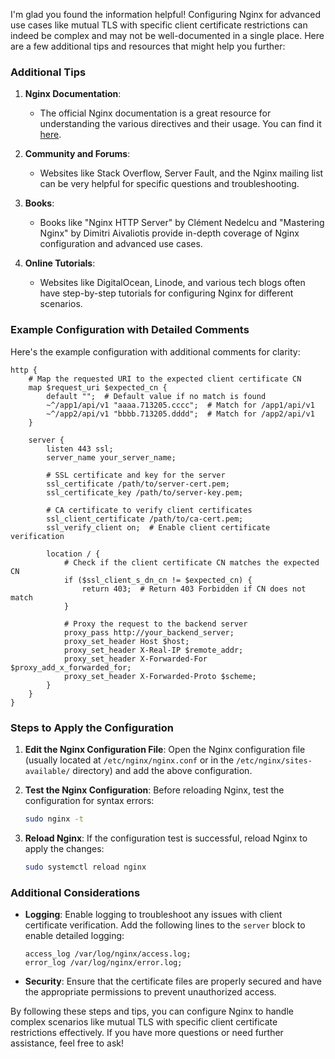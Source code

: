 I'm glad you found the information helpful! Configuring Nginx for advanced use cases like mutual TLS with specific client certificate restrictions can indeed be complex and may not be well-documented in a single place. Here are a few additional tips and resources that might help you further:

### Additional Tips

1. **Nginx Documentation**:
   - The official Nginx documentation is a great resource for understanding the various directives and their usage. You can find it [here](https://nginx.org/en/docs/).

2. **Community and Forums**:
   - Websites like Stack Overflow, Server Fault, and the Nginx mailing list can be very helpful for specific questions and troubleshooting.

3. **Books**:
   - Books like "Nginx HTTP Server" by Clément Nedelcu and "Mastering Nginx" by Dimitri Aivaliotis provide in-depth coverage of Nginx configuration and advanced use cases.

4. **Online Tutorials**:
   - Websites like DigitalOcean, Linode, and various tech blogs often have step-by-step tutorials for configuring Nginx for different scenarios.

### Example Configuration with Detailed Comments

Here's the example configuration with additional comments for clarity:

```nginx
http {
    # Map the requested URI to the expected client certificate CN
    map $request_uri $expected_cn {
        default "";  # Default value if no match is found
        ~^/app1/api/v1 "aaaa.713205.cccc";  # Match for /app1/api/v1
        ~^/app2/api/v1 "bbbb.713205.dddd";  # Match for /app2/api/v1
    }

    server {
        listen 443 ssl;
        server_name your_server_name;

        # SSL certificate and key for the server
        ssl_certificate /path/to/server-cert.pem;
        ssl_certificate_key /path/to/server-key.pem;

        # CA certificate to verify client certificates
        ssl_client_certificate /path/to/ca-cert.pem;
        ssl_verify_client on;  # Enable client certificate verification

        location / {
            # Check if the client certificate CN matches the expected CN
            if ($ssl_client_s_dn_cn != $expected_cn) {
                return 403;  # Return 403 Forbidden if CN does not match
            }

            # Proxy the request to the backend server
            proxy_pass http://your_backend_server;
            proxy_set_header Host $host;
            proxy_set_header X-Real-IP $remote_addr;
            proxy_set_header X-Forwarded-For $proxy_add_x_forwarded_for;
            proxy_set_header X-Forwarded-Proto $scheme;
        }
    }
}
```

### Steps to Apply the Configuration

1. **Edit the Nginx Configuration File**:
   Open the Nginx configuration file (usually located at `/etc/nginx/nginx.conf` or in the `/etc/nginx/sites-available/` directory) and add the above configuration.

2. **Test the Nginx Configuration**:
   Before reloading Nginx, test the configuration for syntax errors:

   ```sh
   sudo nginx -t
   ```

3. **Reload Nginx**:
   If the configuration test is successful, reload Nginx to apply the changes:

   ```sh
   sudo systemctl reload nginx
   ```

### Additional Considerations

- **Logging**: Enable logging to troubleshoot any issues with client certificate verification. Add the following lines to the `server` block to enable detailed logging:

  ```nginx
  access_log /var/log/nginx/access.log;
  error_log /var/log/nginx/error.log;
  ```

- **Security**: Ensure that the certificate files are properly secured and have the appropriate permissions to prevent unauthorized access.

By following these steps and tips, you can configure Nginx to handle complex scenarios like mutual TLS with specific client certificate restrictions effectively. If you have more questions or need further assistance, feel free to ask!